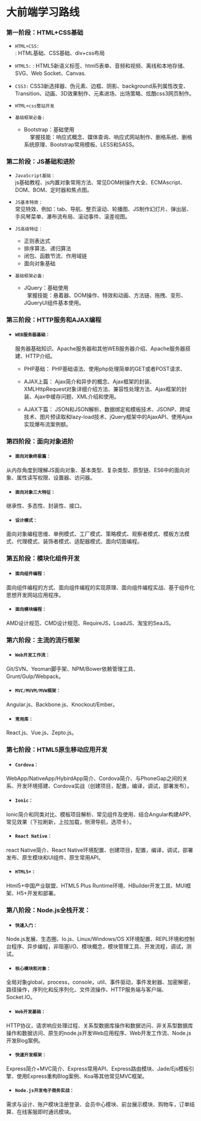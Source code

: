 ﻿# 大前端学习路线

### 第一阶段：HTML+CSS基础

* `HTML+CSS:`<br/>
:    HTML基础、CSS基础、div+css布局
* `HTML5:`
:    HTML5新语义标签、html5表单、音频和视频、离线和本地存储、SVG、Web Socket、Canvas.
* `CSS3:`
   CSS3新选择器、伪元素、边框、阴影、background系列属性改变、Transition、动画、3D效果制作、元素进场、出场策略、炫酷css3网页制作。
* `HTML+css整站开发`
     
* `基础框架必备:`<br/>
   * Bootstrap：基础使用<br/>
     掌握技能：响应式概念、媒体查询、响应式网站制作、删格系统、删格系统原理、Bootstrap常用模板、LESS和SASS。
     
### 第二阶段：JS基础和进阶
* `JavaScript基础：`<br/>
   js基础教程、js内置对象常用方法、常见DOM树操作大全、ECMAscript、DOM、BOM、定时器和焦点图。

* `JS基本特效：`<br/>
   常见特效、例如：tab、导航、整页滚动、轮播图、JS制作幻灯片、弹出层、手风琴菜单、瀑布流布局、滚动事件、滚差视图。
* `JS高级特征：`<br/>
   * 正则表达式
   * 排序算法、递归算法
   * 闭包、函数节流、作用域链
   * 面向对象基础
* `基础框架必备:`<br/>
   * JQuery：基础使用<br/>
      掌握技能：悬着器、DOM操作、特效和动画、方法链、拖拽、变形、JQueryUI组件基本使用。   

### 第三阶段：HTTP服务和AJAX编程

* #### `WEB服务器基础：`<br/>
     服务器基础知识、Apache服务器和其他WEB服务器介绍、Apache服务器搭建、HTTP介绍。

   * PHP基础：
     PHP基础语法、使用php处理简单的GET或者POST请求、

   * AJAX上篇：
     Ajax简介和异步的概念、Ajax框架的封装、XMLHttpRequest对象详细介绍方法、兼容性处理方法、Ajax框架的封装、Ajax中缓存问题、XML介绍和使用。

   * AJAX下篇：
     JSON和JSON解析、数据绑定和模板技术、JSONP、跨域技术、图片预读取和lazy-load技术、jQuery框架中的AjaxAPI、使用Ajax实现爆布流案例额。

### 第四阶段：面向对象进阶

* #### `面向对象终极篇：`<br/>
从内存角度到理解JS面向对象、基本类型、复杂类型、原型链、ES6中的面向对象、属性读写权限、设置器、访问器。

* #### `面向对象三大特征：`<br/>
继承性、多态性、封装性、接口。

* #### `设计模式：`<br/>
面向对象编程思维、单例模式、工厂模式、策略模式、观察者模式、模板方法模式、代理模式、装饰者模式、适配器模式、面向切面编程。


### 第五阶段：模块化组件开发

* #### `面向组件编程：`<br/>
面向组件编程的方式、面向组件编程的实现原理、面向组件编程实战、基于组件化思想开发网站应用程序。

* #### `面向模块编程：`<br/>
AMD设计规范、CMD设计规范、RequireJS，LoadJS、淘宝的SeaJS。

### 第六阶段：主流的流行框架

* #### `Web开发工作流：`<br/>
Git/SVN、Yeoman脚手架、NPM/Bower依赖管理工具、Grunt/Gulp/Webpack。

* #### `MVC/MVVM/MVW框架：`<br/>
Angular.js、Backbone.js、Knockout/Ember。

* #### `常用库：`<br/>
React.js、Vue.js、Zepto.js。

### 第七阶段：HTML5原生移动应用开发

* #### `Cordova：`<br/>
WebApp/NativeApp/HybirdApp简介、Cordova简介、与PhoneGap之间的关系、开发环境搭建、Cordova实战（创建项目，配置，编译，调试，部署发布）。

* #### `Ionic：`<br/>
Ionic简介和同类对比、模板项目解析、常见组件及使用、结合Angular构建APP、常见效果（下拉刷新，上拉加载，侧滑导航，选项卡）。

* #### `React Native：`<br/>
react Native简介、React Native环境配置、创建项目，配置，编译，调试，部署发布、原生模块和UI组件、原生常用API。

* #### `HTML5+：`<br/>
Html5+中国产业联盟、HTML5 Plus Runtime环境、HBuilder开发工具、MUI框架、H5+开发和部署。

### 第八阶段：Node.js全栈开发：

* #### `快速入门：`<br/>
Node.js发展、生态圈、Io.js、Linux/Windows/OS X环境配置、REPL环境和控制台程序、异步编程，非阻塞I/O、模块概念，模块管理工具、开发流程，调试，测试。

* #### `核心模块和对象：`<br/>
全局对象global，process，console，util、事件驱动，事件发射器、加密解密，路径操作，序列化和反序列化、文件流操作、HTTP服务端与客户端、Socket.IO。

* #### `Web开发基础：`<br/>
HTTP协议，请求响应处理过程、关系型数据库操作和数据访问、非关系型数据库操作和数据访问、原生的node.js开发Web应用程序、Web开发工作流、Node.js开发Blog案例。

* #### `快速开发框架：`<br/>
Express简介+MVC简介、Express常用API、Express路由模块、Jade/Ejs模板引擎、使用Express重构Blog案例、Koa等其他常见MVC框架。

* #### `Node.js开发电子商务实战：`<br/>
需求与设计、账户模块注册登录、会员中心模块、前台展示模块、购物车，订单结算、在线客服即时通讯模块。
